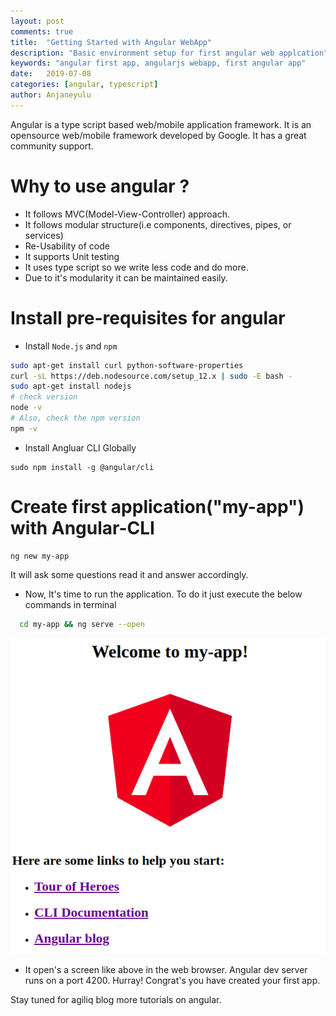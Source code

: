 ```yaml
---
layout: post
comments: true
title:  "Getting Started with Angular WebApp"
description: "Basic environment setup for first angular web applcation"
keywords: "angular first app, angularjs webapp, first angular app"
date:   2019-07-08
categories: [angular, typescript]
author: Anjaneyulu
---
```

Angular is a type script based web/mobile application framework. It is an opensource web/mobile framework developed by Google. It has a great community support.

# Why to use angular ?
 - It follows MVC(Model-View-Controller) approach.
 - It follows modular structure(i.e components, directives, pipes, or services)
 - Re-Usability of code
 - It supports Unit testing
 - It uses type script so we write less code and do more.
 - Due to it's modularity it can be maintained easily.

# Install pre-requisites for angular
 * Install `Node.js` and `npm`
 ```sh
sudo apt-get install curl python-software-properties
curl -sL https://deb.nodesource.com/setup_12.x | sudo -E bash -
sudo apt-get install nodejs
# check version
node -v
# Also, check the npm version
npm -v 
 ```
 * Install Angluar CLI Globally
  ```
  sudo npm install -g @angular/cli
  ```

# Create first application("my-app") with Angular-CLI 
  ```
  ng new my-app
  ```
  It will ask some questions read it and answer accordingly.
  * Now, It's time to run the application. To do it just execute the below commands in terminal

```sh
  cd my-app && ng serve --open
  ```
  ![Angular first app](/assets/images/angular/angular-first-app.png)  
  * It open's a screen like above in the web browser. Angular dev server runs on a port 4200. Hurray! Congrat's you have created your first app.

Stay tuned for agiliq blog more tutorials on angular.
